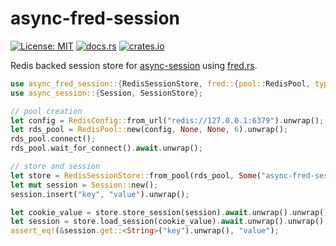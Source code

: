 # async-fred-session

[![License: MIT](https://img.shields.io/badge/license-MIT-blue.svg?style=flat-square)](LICENSE.md)
[![docs.rs](https://img.shields.io/badge/docs-latest-blue.svg?style=flat-square)](https://docs.rs/async-fred-session)
[![crates.io](https://img.shields.io/crates/v/async-fred-session.svg)](https://crates.io/crates/async-fred-session)

Redis backed session store for [async-session](https://github.com/http-rs/async-session) using [fred.rs](https://github.com/aembke/fred.rs).

```rust
use async_fred_session::{RedisSessionStore, fred::{pool::RedisPool, types::RedisConfig}};
use async_session::{Session, SessionStore};

// pool creation
let config = RedisConfig::from_url("redis://127.0.0.1:6379").unwrap();
let rds_pool = RedisPool::new(config, None, None, 6).unwrap();
rds_pool.connect();
rds_pool.wait_for_connect().await.unwrap();

// store and session
let store = RedisSessionStore::from_pool(rds_pool, Some("async-fred-session/".into()));
let mut session = Session::new();
session.insert("key", "value").unwrap();

let cookie_value = store.store_session(session).await.unwrap().unwrap();
let session = store.load_session(cookie_value).await.unwrap().unwrap();
assert_eq!(&session.get::<String>("key").unwrap(), "value");
```
